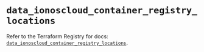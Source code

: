 # `data_ionoscloud_container_registry_locations`

Refer to the Terraform Registry for docs: [`data_ionoscloud_container_registry_locations`](https://registry.terraform.io/providers/ionos-cloud/ionoscloud/6.7.1/docs/data-sources/container_registry_locations).
